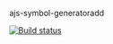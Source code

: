 ajs-symbol-generatoradd

[![Build status](https://ci.appveyor.com/api/projects/status/j31re4kg240wt72k?svg=true)](https://ci.appveyor.com/project/Surik95/ajs-symbol-generatoradd)